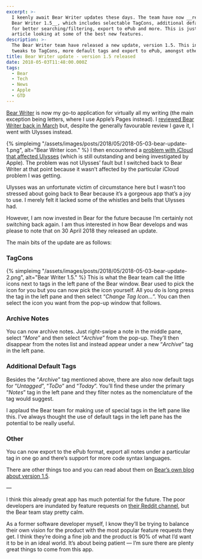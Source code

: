 ```yaml
---
excerpt: >-
  I keenly await Bear Writer updates these days. The team have now __released
  Bear Writer 1.5__, which includes selectable TagCons, additional default tags
  for better searching/filtering, export to ePub and more. This is just a brief
  article looking at some of the best new features.
description: >-
  The Bear Writer team have released a new update, version 1.5. This includes
  tweaks to TagCons, more default tags and export to ePub, amongst other things.
title: Bear Writer update - version 1.5 released
date: 2018-05-03T11:48:00.000Z
tags:
  - Bear
  - Tech
  - News
  - Apple
  - GTD
---
```

[Bear Writer](http://www.bear-writer.com) is now my go-to application for virtually all my writing (the main exception being letters, where I use Apple’s Pages instead). I [reviewed Bear Writer back in March](/bear-writer-review-a-gorgeous-notes-app) but, despite the generally favourable review I gave it, I went with Ulysses instead.

{% simpleimg "/assets/images/posts/2018/05/2018-05-03-bear-update-1.png", alt="Bear Writer icon." %}
I then encountered a [problem with iCloud that affected Ulysses](/bear-writer-revisited-transferring-from-ulysses) (which is still outstanding and being investigated by Apple). The problem was not Ulysses’ fault but I switched back to Bear Writer at that point because it wasn’t affected by the particular iCloud problem I was getting.

Ulysses was an unfortunate victim of circumstance here but I wasn’t too stressed about going back to Bear because it’s a gorgeous app that’s a joy to use. I merely felt it lacked some of the whistles and bells that Ulysses had.

However, I am now invested in Bear for the future because I’m certainly not switching back again. I am thus interested in how Bear develops and was please to note that on 30 April 2018 they released an update. 

The main bits of the update are as follows:

### TagCons

{% simpleimg "/assets/images/posts/2018/05/2018-05-03-bear-update-2.png", alt="Bear Writer 1.5." %}
This is what the Bear team call the little icons next to tags in the left pane of the Bear window. Bear used to pick the icon for you but you can now pick the icon yourself. All you do is long press the tag in the left pane and then select “_Change Tag Icon..._”. You can then select the icon you want from the pop-up window that follows.

### Archive Notes

You can now archive notes. Just right-swipe a note in the middle pane, select “_More_” and then select “_Archive_” from the pop-up. They’ll then disappear from the notes list and instead appear under a new “_Archive_” tag in the left pane.

### Additional Default Tags

Besides the “_Archive_” tag mentioned above, there are also now default tags for “_Untagged_”, “_ToDo_” and “_Today_”. You’ll find these under the primary “_Notes_” tag in the left pane and they filter notes as the nomenclature of the tag would suggest. 

I applaud the Bear team for making use of special tags in the left pane like this. I’ve always thought the use of default tags in the left pane has the potential to be really useful.

### Other

You can now export to the ePub format, export all notes under a particular tag in one go and there’s support for more code syntax languages.

There are other things too and you can read about them on [Bear’s own blog about version 1.5](https://blog.bear-writer.com/bear-1-5-is-out-with-archive-epub-export-customizable-tagcons-new-themes-and-more-ea9e1fea2776).

—

I think this already great app has much potential for the future. The poor developers are inundated by feature requests on [their Reddit channel](https://www.reddit.com/r/bearapp/), but the Bear team stay pretty calm.

As a former software developer myself, I know they’ll be trying to balance their own vision for the product with the most popular feature requests they get. I think they’re doing a fine job and the product is 90% of what I’d want it to be in an ideal world. It’s about being patient — I’m sure there are plenty great things to come from this app.

